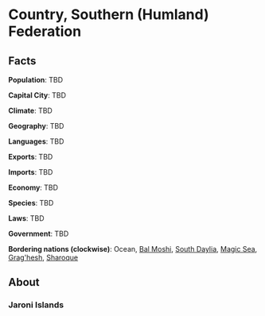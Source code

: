 # Country, Southern (Humland) Federation
## Facts
**Population**: TBD

**Capital City**: TBD

**Climate**: TBD

**Geography**: TBD

**Languages**: TBD

**Exports**: TBD

**Imports**: TBD

**Economy**: TBD

**Species**: TBD

**Laws**: TBD

**Government**: TBD

**Bordering nations (clockwise)**: Ocean, [Bal Moshi](bal_moshi.md), [South Daylia](south_daylia.md), [Magic Sea](magic_sea.md), [Grag'hesh](graghesh.md), [Sharoque](sharoque.md)

## About

### Jaroni Islands
